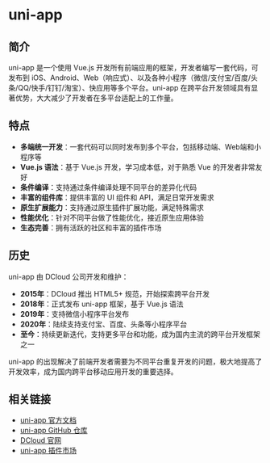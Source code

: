 # uni-app

## 简介

uni-app 是一个使用 Vue.js 开发所有前端应用的框架，开发者编写一套代码，可发布到 iOS、Android、Web（响应式）、以及各种小程序（微信/支付宝/百度/头条/QQ/快手/钉钉/淘宝）、快应用等多个平台。uni-app 在跨平台开发领域具有显著优势，大大减少了开发者在多平台适配上的工作量。

## 特点

- **多端统一开发**：一套代码可以同时发布到多个平台，包括移动端、Web端和小程序等
- **Vue.js 语法**：基于 Vue.js 开发，学习成本低，对于熟悉 Vue 的开发者非常友好
- **条件编译**：支持通过条件编译处理不同平台的差异化代码
- **丰富的组件库**：提供丰富的 UI 组件和 API，满足日常开发需求
- **原生扩展能力**：支持通过原生插件扩展功能，满足特殊需求
- **性能优化**：针对不同平台做了性能优化，接近原生应用体验
- **生态完善**：拥有活跃的社区和丰富的插件市场

## 历史

uni-app 由 DCloud 公司开发和维护：

- **2015年**：DCloud 推出 HTML5+ 规范，开始探索跨平台开发
- **2018年**：正式发布 uni-app 框架，基于 Vue.js 语法
- **2019年**：支持微信小程序平台发布
- **2020年**：陆续支持支付宝、百度、头条等小程序平台
- **至今**：持续更新迭代，支持更多平台和功能，成为国内主流的跨平台开发框架之一

uni-app 的出现解决了前端开发者需要为不同平台重复开发的问题，极大地提高了开发效率，成为国内跨平台移动应用开发的重要选择。

## 相关链接

- [uni-app 官方文档](https://uniapp.dcloud.net.cn/)
- [uni-app GitHub 仓库](https://github.com/dcloudio/uni-app)
- [DCloud 官网](https://www.dcloud.io/)
- [uni-app 插件市场](https://ext.dcloud.net.cn/)
